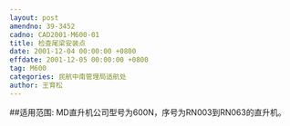 ```yaml
---
layout: post
amendno: 39-3452
cadno: CAD2001-M600-01
title: 检查尾梁安装点
date: 2001-12-04 00:00:00 +0800
effdate: 2001-12-05 00:00:00 +0800
tag: M600
categories: 民航中南管理局适航处
author: 王育松
---
```


##适用范围:
MD直升机公司型号为600N，序号为RN003到RN063的直升机。


